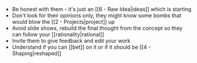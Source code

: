 - Be honest with them - it's just an [[6 - Raw Idea|ideas]] which is starting
- Don't look for their opinions only, they might know some bombs that would blow the [[2 - Projects|project]] up
- Avoid slide shows, rebuild the final thought from the concept so they can follow your [[rationality|rational]]
- Invite them to give feedback and edit your work
- Understand if you can [[bet]] on it or if it should be [[4 - Shaping|reshaped]]